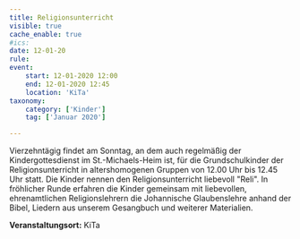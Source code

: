 ```yaml
---
title: Religionsunterricht
visible: true
cache_enable: true
#ics: 
date: 12-01-20
rule: 
event:
	start: 12-01-2020 12:00
	end: 12-01-2020 12:45
	location: 'KiTa'
taxonomy:
	category: ['Kinder']
	tag: ['Januar 2020']

---
```

Vierzehntägig findet am Sonntag, an dem auch regelmäßig der Kindergottesdienst im St.-Michaels-Heim ist, für die Grundschulkinder der Religionsunterricht in altershomogenen Gruppen von 12.00 Uhr bis 12.45 Uhr statt. Die Kinder nennen den Religionsunterricht liebevoll "Reli". In fröhlicher Runde erfahren die Kinder gemeinsam mit liebevollen, ehrenamtlichen Religionslehrern die Johannische Glaubenslehre anhand der Bibel, Liedern aus unserem Gesangbuch und weiterer Materialien.



**Veranstaltungsort:** KiTa

